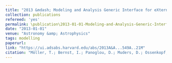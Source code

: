 ```yaml
---
title: "2013 &mdash; Modeling and Analysis Generic Interface for eXternal numerical codes (MAGIX)"
collection: publications
refereed: 'yes'
permalink: \publication\2013-01-01-Modeling-and-Analysis-Generic-Interface-for-eXternal-numerical-codes-(MAGIX)
date: "2013-01-01"
venue: "Astronomy &amp; Astrophysics"
tags: modelling
paperurl:
link: "https://ui.adsabs.harvard.edu/abs/2013A&A...549A..21M"
citation: "Möller, T.; Bernst, I.; Panoglou, D.; Muders, D.; Ossenkopf, V.; Röllig, M.; Schilke, P., Astronomy &amp; Astrophysics, Volume 549, id.A21, 11 pp."
---
```


